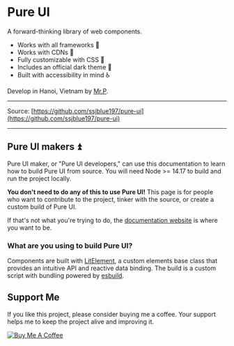 # Pure UI

A forward-thinking library of web components.

- Works with all frameworks 🧩
- Works with CDNs 🚛
- Fully customizable with CSS 🎨
- Includes an official dark theme 🌛
- Built with accessibility in mind ♿️

Develop in Hanoi, Vietnam by [Mr.P](https://www.facebook.com/ssjblue197).

---

<!-- Documentation: [Pure UI](https://pureui.xyz) -->

Source: [https://github.com/ssjblue197/pure-ui](https://github.com/ssjblue197/pure-ui)

---

## Pure UI makers :arrow_double_up:

Pure UI maker, or "Pure UI developers," can use this documentation to learn how to build Pure UI from source. You will need Node >= 14.17 to build and run the project locally.

**You don't need to do any of this to use Pure UI!** This page is for people who want to contribute to the project, tinker with the source, or create a custom build of Pure UI.

If that's not what you're trying to do, the [documentation website](https://pureui.xyz) is where you want to be.

### What are you using to build Pure UI?

Components are built with [LitElement](https://lit-element.polymer-project.org/), a custom elements base class that provides an intuitive API and reactive data binding. The build is a custom script with bundling powered by [esbuild](https://esbuild.github.io/).

## Support Me

If you like this project, please consider buying me a coffee. Your support helps me to keep the project alive and improving it.

[![Buy Me A Coffee](https://www.buymeacoffee.com/assets/img/custom_images/orange_img.png)](https://buymeacoffee.com/ssjblue1979)
